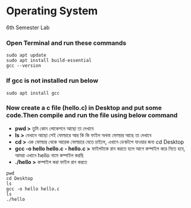 # Operating System
 6th Semester Lab


### Open Terminal and run these commands
```
sudo apt update
sudo apt install build-essential
gcc --version
```
### If gcc is not installed run below
```
sudo apt install gcc
```

### Now create a c file (hello.c) in Desktop and put some code.Then compile and run the file using below command <br>

- **pwd >** তুমি কোন লোকেশনে আছো তা দেখাবে <br>
- **ls  >**  যেখানে আছো সেই ফোল্ডারে আর কি কি ফাইল অথবা ফোল্ডার আছে তা দেখাবে <br>
- **cd  >** এক ফোল্ডার থেকে আরেক ফোল্ডারে যেতে চাইলে, এখানে ডেস্কটপে যাওয়ার জন্য cd Desktop <br>
- **gcc -o hello hello.c - hello.c >** ফাইলটাকে রান করতে হলে আগে কম্পাইল করে নিতে হবে, আমরা এখানে hello নামে কম্পাইল করছি <br>
- **./hello >** কম্পাইল করা ফাইল রান করতে <br>
```
pwd
cd Desktop
ls
gcc -o hello hello.c
ls
./hello
```
